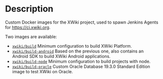 Description
===========

Custom Docker images for the XWiki project, used to spawn Jenkins Agents for https://ci.xwiki.org.

Two images are available:
  * [`xwiki/build`](./build) Minimum configuration to build XWiki Platform.
  * [`xwiki/build-android`](./build-android) Based on the previous one, also contains an Android SDK to build XWiki Android applications.
  * [`xwiki/build-node`](./build-node) Minimum configuration to build projects with node.
  * [`xwiki/build-oracle`](./build-oracle) Custom Oracle Database 19.3.0 Standard Edition image to test XWiki on Oracle.